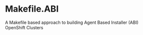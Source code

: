# Makefile.ABI
A Makefile based approach to building Agent Based Installer (ABI) OpenShift Clusters
